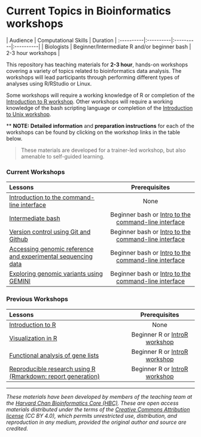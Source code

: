 # Current Topics in Bioinformatics workshops

| Audience | Computational Skills | Duration |
:----------|:----------|:----------|:----------|
| Biologists | Beginner/Intermediate R and/or beginner bash | 2-3 hour workshops |


This repository has teaching materials for **2-3 hour**, hands-on workshops covering a variety of topics related to bioinformatics data analysis. The workshops will lead participants through performing different types of analyses using R/RStudio or Linux. 

Some workshops will require a working knowledge of R or completion of the [Introduction to R workshop](https://github.com/hbctraining/Intro-to-R). Other workshops will require a working knowledge of the bash scripting language or completion of the [Introduction to Unix workshop](https://github.com/hbctraining/Intro-to-Unix).

** **NOTE: Detailed information** and **preparation instructions** for each of the workshops can be found by clicking on the workshop links in the table below.

> These materials are developed for a trainer-led workshop, but also amenable to self-guided learning.

### Current Workshops

| Lessons        | Prerequisites |
|:---------------|:-------------:|
| [Introduction to the command-line interface](https://hbctraining.github.io/Training-modules/Intro_shell/) | None |
| [Intermediate bash](https://hbctraining.github.io/Training-modules/Intermediate_shell/) | Beginner bash or [Intro to the command-line interface](https://hbctraining.github.io/Training-modules/Intro_shell/) |
| [Version control using Git and Github](https://hbctraining.github.io/Training-modules/Git-Github) | Beginner bash or [Intro to the command-line interface](https://hbctraining.github.io/Training-modules/Intro_shell/)  |
| [Accessing genomic reference and experimental sequencing data](https://hbctraining.github.io/Accessing_public_genomic_data) | Beginner bash or [Intro to the command-line interface](https://hbctraining.github.io/Training-modules/Intro_shell/)  |
| [Exploring genomic variants using GEMINI](https://hbctraining.github.io/Training-modules/Exploring_variants_with_GEMINI) | Beginner bash or [Intro to the command-line interface](https://hbctraining.github.io/Training-modules/Intro_shell/) |

### Previous Workshops

| Lessons        | Prerequisites |
|:---------------|:-------------:|
| [Introduction to R](https://hbctraining.github.io/Training-modules/IntroR_ggplot2/) | None |
| [Visualization in R](https://hbctraining.github.io/Training-modules/Visualization_in_R/) | Beginner R or [IntroR workshop](https://hbctraining.github.io/Intro-to-R/) |
| [Functional analysis of gene lists](https://hbctraining.github.io/Training-modules/DGE-functional-analysis/) | Beginner R or [IntroR workshop](https://hbctraining.github.io/Intro-to-R/) |
| [Reproducible research using R (Rmarkdown: report generation)](https://hbctraining.github.io/Training-modules/Rmarkdown/) | Beginner R or [IntroR workshop](https://hbctraining.github.io/Intro-to-R/) |

***

*These materials have been developed by members of the teaching team at the [Harvard Chan Bioinformatics Core (HBC)](http://bioinformatics.sph.harvard.edu/). These are open access materials distributed under the terms of the [Creative Commons Attribution license](https://creativecommons.org/licenses/by/4.0/) (CC BY 4.0), which permits unrestricted use, distribution, and reproduction in any medium, provided the original author and source are credited.*
